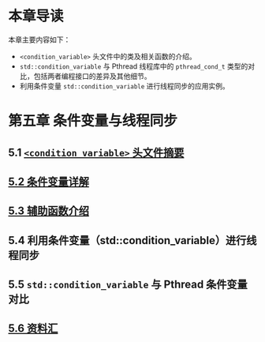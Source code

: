 ﻿# 本章导读 #

本章主要内容如下：

- `<condition_variable>` 头文件中的类及相关函数的介绍。
- `std::condition_variable` 与 Pthread 线程库中的 `pthread_cond_t` 类型的对比，包括两者编程接口的差异及其他细节。
- 利用条件变量 `std::condition_variable` 进行线程同步的应用实例。

# 第五章 条件变量与线程同步 #

## 5.1 [`<condition_variable>` 头文件摘要](https://github.com/wshilaji/Cplusplus-Concurrency-In-Action/blob/master/zh/chapter5-Condition-Variable/5.1%20Condition-variable%20header%20synopsis.md) ##

## [5.2 条件变量详解](https://github.com/wshilaji/Cplusplus-Concurrency-In-Action/blob/master/zh/chapter5-Condition-Variable/5.2%20Condition-variable-tutorial.md) ##

## [5.3 辅助函数介绍](https://github.com/wshilaji/Cplusplus-Concurrency-In-Action/blob/master/zh/chapter5-Condition-Variable/5.3%20Auxiliary-function.md) ##

## 5.4 利用条件变量（std::condition_variable）进行线程同步 ##

## 5.5 `std::condition_variable` 与 Pthread 条件变量对比 ##

## [5.6 资料汇](https://github.com/wshilaji/Cplusplus-Concurrency-In-Action/blob/master/zh/chapter5-Condition-Variable/web-resources.md) ##
